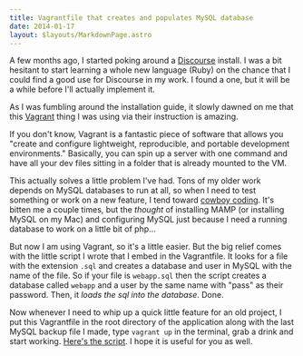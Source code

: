 ```yaml
---
title: Vagrantfile that creates and populates MySQL database
date: 2014-01-17
layout: $layouts/MarkdownPage.astro
---
```


A few months ago, I started poking around a [Discourse][1] install. I was a bit
hesitant to start learning a whole new language (Ruby) on the chance that I
could find a good use for Discourse in my work. I found a one, but it will be a
while before I'll actually implement it.

As I was fumbling around the installation guide, it slowly dawned on me that
this [Vagrant][2] thing I was using via their instruction is amazing.

If you don't know, Vagrant is a fantastic piece of software that allows you
"create and configure lightweight, reproducible, and portable development
environments." Basically, you can spin up a server with one command and have all
your dev files sitting in a folder that is already mounted to the VM.

This actually solves a little problem I've had. Tons of my older work depends on
MySQL databases to run at all, so when I need to test something or work on a new
feature, I tend toward [cowboy coding][3]. It's bitten me a couple times, but
the _thought_ of installing MAMP (or installing MySQL on my Mac) and configuring
MySQL just because I need a running database to work on a little bit of php...

But now I am using Vagrant, so it's a little easier. But the big relief comes
with the little script I wrote that I embed in the Vagrantfile. It looks for a
file with the extension `.sql` and creates a database and user in MySQL with the
name of the file. So if your file is `webapp.sql` then the script creates a
database called `webapp` and a user by the same name with "pass" as their
password. Then, it *loads the sql into the database*. Done.

Now whenever I need to whip up a quick little feature for an old project, I put
this Vagrantfile in the root directory of the application along with the last
MySQL backup file I made, type `vagrant up` in the terminal, grab a drink and
start working. [Here's the script][4]. I hope it is useful for you as well.

[1]: http://discourse.org
[2]: http://vagrantup.com
[3]: http://www.bnj.com/blog/cowboy-coding-pink-sombrero/
[4]: https://gist.github.com/happycollision/8469423
